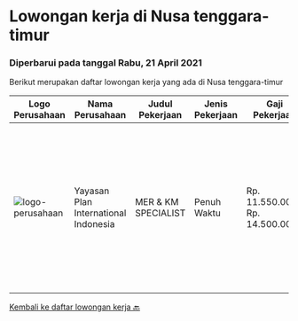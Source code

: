 
  # Lowongan kerja di Nusa tenggara-timur

  ### Diperbarui pada tanggal Rabu, 21 April 2021

  Berikut merupakan daftar lowongan kerja yang ada di Nusa tenggara-timur

  |Logo Perusahaan | Nama Perusahaan | Judul Pekerjaan | Jenis Pekerjaan | Gaji Pekerjaan | Lokasi | Deskripsi | Tanggal diunggah | Pranala |
  | -------------- | --------------- | --------------- | --------- | --------- | -------------- | ------- | ----------- | ----------- |
  |![logo-perusahaan](https://image-service-cdn.seek.com.au/8a840011b793e86f1c3a9d8e77e1eafeefeb45f8/ee4dce1061f3f616224767ad58cb2fc751b8d2dc)|Yayasan Plan International Indonesia|MER & KM SPECIALIST|Penuh Waktu|Rp. 11.550.000-Rp. 14.500.000|Kupang|Dimensions of the RoleReporting to MER KM Manager, The MER KM Specialist will be responsible to support the measurement of organisational and program...|Kamis, 15 April 2021|https://www.jobstreet.co.id/id/job/mer-km-specialist-3495235?token=0~31b751b6-fcf4-48e4-b763-8c026c1b825f&sectionRank=1&jobId=jobstreet-id-job-3495235|


  [Kembali ke daftar lowongan kerja 🔙](../README.md#daftar-lowongan-kerja)
  